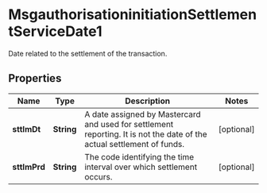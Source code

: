 

# MsgauthorisationinitiationSettlementServiceDate1

Date related to the settlement of the transaction.

## Properties

| Name | Type | Description | Notes |
|------------ | ------------- | ------------- | -------------|
|**sttlmDt** | **String** | A date assigned by Mastercard and used for settlement reporting. It is not the date of the actual settlement of funds. |  [optional] |
|**sttlmPrd** | **String** | The code identifying the time interval over which settlement occurs. |  [optional] |



